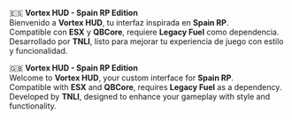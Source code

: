 🇪🇸 **Vortex HUD - Spain RP Edition**  
Bienvenido a **Vortex HUD**, tu interfaz inspirada en **Spain RP**.  
Compatible con **ESX** y **QBCore**, requiere **Legacy Fuel** como dependencia.  
Desarrollado por **TNLI**, listo para mejorar tu experiencia de juego con estilo y funcionalidad.  

🇬🇧 **Vortex HUD - Spain RP Edition**  
Welcome to **Vortex HUD**, your custom interface for **Spain RP**.  
Compatible with **ESX** and **QBCore**, requires **Legacy Fuel** as a dependency.  
Developed by **TNLI**, designed to enhance your gameplay with style and functionality.
